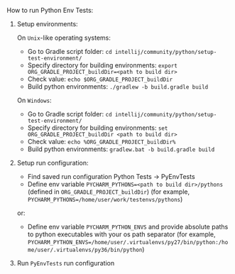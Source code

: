 How to run Python Env Tests:

1. Setup environments:

    On `Unix`-like operating systems:
    * Go to Gradle script folder: `cd intellij/community/python/setup-test-environment/`
    * Specify directory for building environments: `export ORG_GRADLE_PROJECT_buildDir=<path to build dir>`
    * Check value: `echo $ORG_GRADLE_PROJECT_buildDir`
    * Build python environments: `./gradlew -b build.gradle build`
    
    On `Windows`:
    * Go to Gradle script folder: `cd intellij/community/python/setup-test-environment/`
    * Specify directory for building environments: `set ORG_GRADLE_PROJECT_buildDir <path to build dir>`
    * Check value: `echo %ORG_GRADLE_PROJECT_buildDir%`
    * Build python environments: `gradlew.bat -b build.gradle build`
    
2. Setup run configuration:
    * Find saved run configuration Python Tests -> PyEnvTests
    * Define env variable `PYCHARM_PYTHONS=<path to build dir>/pythons` (defined in `ORG_GRADLE_PROJECT_buildDir`)
    (for example, `PYCHARM_PYTHONS=/home/user/work/testenvs/pythons`)
      
    or:
    * Define env variable `PYCHARM_PYTHON_ENVS` and provide absolute paths to python executables with your os path separator 
    (for example, `PYCHARM_PYTHON_ENVS=/home/user/.virtualenvs/py27/bin/python:/home/user/.virtualenvs/py36/bin/python`)

3. Run `PyEnvTests` run configuration
